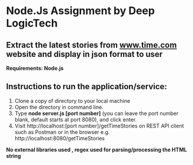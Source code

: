 # Node.Js Assignment by Deep LogicTech 

## Extract the latest stories from www.time.com website and display in json format to user 

**Requirements: Node.js**

## Instructions to run the application/service:

1. Clone a copy of directory to your local machine
2. Open the directory in command line.
3. Type **node server.js [port number]** (you can leave the port number blank, default starts at port 8080), and click enter.
4. Visit http://localhost:[port number]/getTimeStories on REST API client such as Postman or in the browser e.g. http://localhost:8080/getTimeStories


**No external libraries used , regex used for parsing/processing the HTML string**

 

